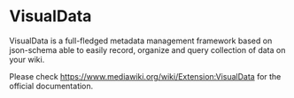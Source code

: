 # VisualData

VisualData is a full-fledged metadata management framework based on json-schema able to easily record, organize and query collection of data on your wiki.

Please check https://www.mediawiki.org/wiki/Extension:VisualData for the official documentation.

